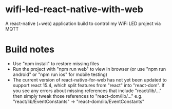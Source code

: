 # wifi-led-react-native-with-web
A react-native (+web) application build to control my WiFi LED project via MQTT

# Build notes
- Use "npm install" to restore missing files
- Run the project with "npm run web" to view in browser (or use "npm run android" or "npm run ios" for mobile testing)
- The current version of react-native-for-web has not yet been updated to support react 15.4, which split features from "react" into "react-dom".  If you see any errors about missing references that include "react/lib/..." then simply tweak those references to "react-dom/lib/..." e.g. "react/lib/EventConstants" -> "react-dom/lib/EventConstants"
